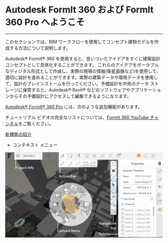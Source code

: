 

# Autodesk FormIt 360 および FormIt 360 Pro へようこそ

---

このセクションでは、BIM ワークフローを使用してコンセプト建物モデルを作成する方法について説明します。

Autodesk® FormIt® 360 を使用すると、思いついたアイデアをすぐに建築設計コンセプトとして具体化することができます。 これらのアイデアをポータブルなディジタル形式として作成し、実際の現場の情報(衛星画像など)を使用して、適切に設計を進めることができます。実際の建築データや環境データを使用して、設計のブレインストームを行ってください。予備設計を中央のデータ ストレージに保管すると、Autodesk® Revit® などのソフトウェアやアプリケーションからその予備設計にアクセスして編集できるようになります。

[Autodesk® FormIt® 360 Pro](http://www.autodesk.com/store/formit-360?licenseType=cloudSub&term=monthly) には、次のような追加機能があります。

チュートリアル ビデオの完全なリストについては、[FormIt 360 YouTube チャンネル](https://www.youtube.com/channel/UCdZJr6Bo4pwBu3lQqcxlDsw)をご覧ください。

[新機能の紹介](https://www.youtube.com/watch?v=dDNxDf05k2Y&list=PLqumTDi1CVHOtEqVu0Efnh0TLYKml8Fer)

* コンテキスト メニュー

![](Images/GUID-8E20A1F0-773E-4AAC-A31E-B37BF8314086-low.png)

